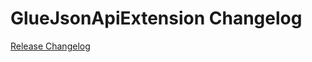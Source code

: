 # GlueJsonApiExtension Changelog

[Release Changelog](https://github.com/spryker/glue-json-api-extension/releases)
